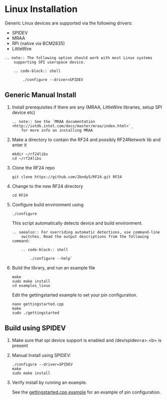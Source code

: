 # Linux Installation
Generic Linux devices are supported via the following drivers:
* SPIDEV
* MRAA
* RPi (native via BCM2835)
* LittleWire

```eval_rst
.. note:: The following option should work with most Linux systems
    supporting SPI userspace device.

    .. code-block:: shell

        ./configure --driver=SPIDEV
```

## Generic Manual Install
1. Install prerequisites if there are any (MRAA, LittleWire libraries, setup SPI device etc)

    ```eval_rst
    .. note:: See the `MRAA documentation <http://iotdk.intel.com/docs/master/mraa/index.html>`_
        for more info on installing MRAA
    ```
2. Make a directory to contain the RF24 and possibly RF24Network lib and enter it

    ```shell
    mkdir ~/rf24libs
    cd ~/rf24libs
    ```
3. Clone the RF24 repo

    ```shell
    git clone https://github.com/2bndy5/RF24.git RF24
    ```
4. Change to the new RF24 directory

    ```shell
    cd RF24
    ```
5. Configure build environment using

    ```shell
    ./configure
    ```

    This script automatically detects device and build environment.

    ```eval_rst
    .. seealso:: For overriding automatic detections, use command-line
        switches. Read the output descriptions from the following command:

        .. code-block:: shell

            ./configure --help`
    ```
6. Build the library, and run an example file

    ```shell
    make
    sudo make install
    cd examples_linux
    ```

    Edit the gettingstarted example to set your pin configuration.

    ```shell
    nano gettingstarted.cpp
    make
    sudo ./gettingstarted
    ```

## Build using SPIDEV

1. Make sure that spi device support is enabled and /dev/spidev\<a\>.\<b\> is present
2. Manual Install using SPIDEV:

    ```shell
    ./configure --driver=SPIDEV
    make
    sudo make install
    ```
3. Verify install by running an example.

    See the [gettingstarted.cpp example](cpp_examples.html#gettingstarted-cpp) for
    an example of pin configuration.
